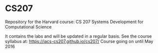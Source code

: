 # CS207

Repository for the Harvard course: CS 207  Systems Development for Computational Science

It contains the labs and will be updated in a regular basis.
See the course syllabus at: https://iacs-cs207.github.io/cs207/
Course going on until May 2016
